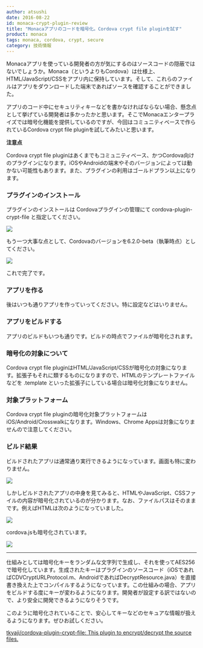 ```yaml
---
author: atsushi
date: 2016-08-22
id: monaca-crypt-plugin-review
title: "Monacaアプリのコードを暗号化。Cordova crypt file pluginを試す"
product: monaca
tags: monaca, cordova, crypt, secure
category: 技術情報
---
```


Monacaアプリを使っている開発者の方が気にするのはソースコードの隠蔽ではないでしょうか。Monaca（というよりもCordova）は仕様上、HTML/JavaScript/CSSをアプリ内に保持しています。そして、これらのファイルはアプリをダウンロードした端末であればソースを確認することができました。

アプリのコード中にセキュリティキーなどを書かなければならない場合、懸念点として挙げている開発者は多かったかと思います。そこでMonacaエンタープライズでは暗号化機能を提供しているのですが、今回はコミュニティベースで作られているCordova crypt file pluginを試してみたいと思います。

**注意点**

Cordova crypt file pluginはあくまでもコミュニティベース、かつCordova向けのプラグインになります。iOSやAndroidの端末やそのバージョンによっては動かない可能性もあります。また、プラグインの利用はゴールドプラン以上になります。

### プラグインのインストール

プラグインのインストールは Cordovaプラグインの管理にて cordova-plugin-crypt-file と指定してください。

![](/images/2016/Aug/cordova-crypt-3.png)

もう一つ大事な点として、Cordovaのバージョンを6.2.0-beta（執筆時点）としてください。

![](/images/2016/Aug/cordova-crypt-4.png)

これで完了です。

### アプリを作る

後はいつも通りアプリを作っていってください。特に設定などはいりません。

### アプリをビルドする

アプリのビルドもいつも通りです。ビルドの時点でファイルが暗号化されます。

### 暗号化の対象について

Cordova crypt file pluginはHTML/JavaScript/CSSが暗号化の対象になります。拡張子もそれに類するものになりますので、HTMLのテンプレートファイルなどを .template といった拡張子にしている場合は暗号化対象になりません。

### 対象プラットフォーム

Cordova crypt file pluginの暗号化対象プラットフォームはiOS/Android/Crosswalkになります。Windows、Chrome Appsは対象になりませんので注意してください。

### ビルド結果

ビルドされたアプリは通常通り実行できるようになっています。画面も特に変わりません。

![](/images/2016/Aug/cordova-crypt-5.png)

しかしビルドされたアプリの中身を見てみると、HTMLやJavaScript、CSSファイルの内容が暗号化されているのが分かります。なお、ファイルパスはそのままです。例えばHTMLは次のようになっていました。

![](/images/2016/Aug/cordova-crypt-2.png)

cordova.jsも暗号化されています。

![](/images/2016/Aug/cordova-crypt-1.png)

----

仕組みとしては暗号化キーをランダムな文字列で生成し、それを使ってAES256で暗号化しています。生成されたキーはプラグインのソースコード（iOSであればCDVCryptURLProtocol.m、AndroidであればDecryptResource.java）を直接書き換えた上でコンパイルするようになっています。この仕組みの場合、アプリをビルドする度にキーが変わるようになります。開発者が設定する訳ではないので、より安全に開発できるようになりそうです。

このように暗号化されていることで、安心してキーなどのセキュアな情報が扱えるようになります。ぜひお試しください。

[tkyaji/cordova-plugin-crypt-file: This plugin to encrypt/decrypt the source files.](https://github.com/tkyaji/cordova-plugin-crypt-file)
